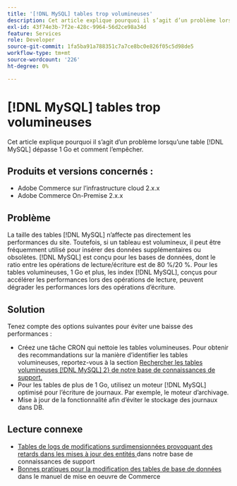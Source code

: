 ```yaml
---
title: '[!DNL MySQL] tables trop volumineuses'
description: Cet article explique pourquoi il s’agit d’un problème lorsqu’une table [!DNL MySQL] dépasse 1 Go et comment l’empêcher.
exl-id: 43f74e3b-7f2e-428c-9964-56d2ce98a34d
feature: Services
role: Developer
source-git-commit: 1fa5ba91a788351c7a7ce8bc0e826f05c5d98de5
workflow-type: tm+mt
source-wordcount: '226'
ht-degree: 0%

---
```


# [!DNL MySQL] tables trop volumineuses

Cet article explique pourquoi il s’agit d’un problème lorsqu’une table [!DNL MySQL] dépasse 1 Go et comment l’empêcher.

## Produits et versions concernés :

* Adobe Commerce sur l’infrastructure cloud 2.x.x
* Adobe Commerce On-Premise 2.x.x

## Problème

La taille des tables [!DNL MySQL] n’affecte pas directement les performances du site. Toutefois, si un tableau est volumineux, il peut être fréquemment utilisé pour insérer des données supplémentaires ou obsolètes. [!DNL MySQL] est conçu pour les bases de données, dont le ratio entre les opérations de lecture/écriture est de 80 %/20 %.  Pour les tables volumineuses, 1 Go et plus, les index [!DNL MySQL], conçus pour accélérer les performances lors des opérations de lecture, peuvent dégrader les performances lors des opérations d’écriture.

## Solution

Tenez compte des options suivantes pour éviter une baisse des performances :

* Créez une tâche CRON qui nettoie les tables volumineuses. Pour obtenir des recommandations sur la manière d’identifier les tables volumineuses, reportez-vous à la section [Rechercher les tables volumineuses [!DNL MySQL] 2} de notre base de connaissances de support.](/help/how-to/general/find-large-mysql-tables.md)
* Pour les tables de plus de 1 Go, utilisez un moteur [!DNL MySQL] optimisé pour l’écriture de journaux. Par exemple, le moteur d’archivage.
* Mise à jour de la fonctionnalité afin d’éviter le stockage des journaux dans DB.

## Lecture connexe

* [ Tables de logs de modifications surdimensionnées provoquant des retards dans les mises à jour des entités ](https://experienceleague.adobe.com/en/docs/commerce-knowledge-base/kb/troubleshooting/database/changes-in-the-database-are-not-reflected-on-the-storefront) dans notre base de connaissances de support
* [ Bonnes pratiques pour la modification des tables de base de données](https://experienceleague.adobe.com/en/docs/commerce-operations/implementation-playbook/best-practices/development/modifying-core-and-third-party-tables#why-adobe-recommends-avoiding-modifications) dans le manuel de mise en oeuvre de Commerce
